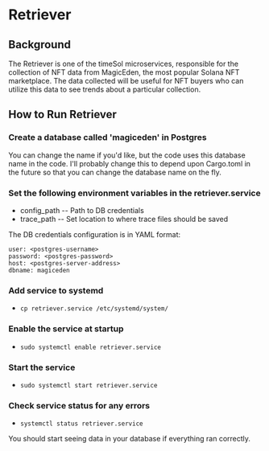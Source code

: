 # Retriever

## Background
The Retriever is one of the timeSol microservices, responsible for the collection of NFT data from MagicEden, the most popular Solana NFT marketplace. The data collected will be useful for NFT buyers who can utilize this data to see trends about a particular collection.

## How to Run Retriever

### Create a database called 'magiceden' in Postgres
You can change the name if you'd like, but the code uses this database name in the code. I'll probably change this to depend upon Cargo.toml in the future so that you can change the database name on the fly.

### Set the following environment variables in the retriever.service

* config_path -- Path to DB credentials
* trace_path -- Set location to where trace files should be saved

The DB credentials configuration is in YAML format:

```
user: <postgres-username>
password: <postgres-password>
host: <postgres-server-address>
dbname: magiceden
```
### Add service to systemd
* `cp retriever.service /etc/systemd/system/`
### Enable the service at startup
* `sudo systemctl enable retriever.service`
### Start the service
* `sudo systemctl start retriever.service`
### Check service status for any errors
* `systemctl status retriever.service`

You should start seeing data in your database if everything ran correctly.
